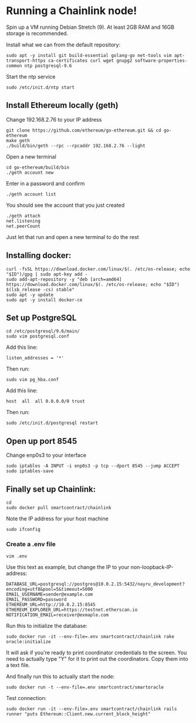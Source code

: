 # Running a Chainlink node!

Spin up a VM running Debian Stretch (9). At least 2GB RAM and 16GB storage is recommended.

Install what we can from the default repository:

```shell
sudo apt -y install git build-essential golang-go net-tools vim apt-transport-https ca-certificates curl wget gnupg2 software-properties-common ntp postgresql-9.6
```

Start the ntp service

```shell
sudo /etc/init.d/ntp start
```

## Install Ethereum locally (geth)

Change 192.168.2.76 to your IP address

```shell
git clone https://github.com/ethereum/go-ethereum.git && cd go-ethereum
make geth
./build/bin/geth --rpc --rpcaddr 192.168.2.76 --light
```

Open a new terminal

```shell
cd go-ethereum/build/bin
./geth account new
```

Enter in a password and confirm

```shell
./geth account list
```

You should see the account that you just created

```shell
./geth attach
net.listening
net.peerCount
```

Just let that run and open a new terminal to do the rest

## Installing docker:

```shell
curl -fsSL https://download.docker.com/linux/$(. /etc/os-release; echo "$ID")/gpg | sudo apt-key add -
sudo add-apt-repository -y "deb [arch=amd64] https://download.docker.com/linux/$(. /etc/os-release; echo "$ID") $(lsb_release -cs) stable"
sudo apt -y update
sudo apt -y install docker-ce
```
 
## Set up PostgreSQL

```shell
cd /etc/postgresql/9.6/main/
sudo vim postgresql.conf
```

Add this line:

```shell
listen_addresses = '*'
```

Then run:

```shell
sudo vim pg_hba.conf
```

Add this line:

```shell
host  all  all 0.0.0.0/0 trust
```

Then run:

```shell
sudo /etc/init.d/postgresql restart
```

## Open up port 8545

Change enp0s3 to your interface

```shell
sudo iptables -A INPUT -i enp0s3 -p tcp --dport 8545 --jump ACCEPT
sudo iptables-save
```

## Finally set up Chainlink:

```shell
cd
sudo docker pull smartcontract/chainlink
```

Note the IP address for your host machine

```shell
sudo ifconfig
```

### Create a .env file

```shell
vim .env
```

Use this text as example, but change the IP to your non-loopback-IP-address:

```shell
DATABASE_URL=postgresql://postgres@10.0.2.15:5432/nayru_development?encoding=utf8&pool=5&timeout=5000
EMAIL_USERNAME=sender@example.com
EMAIL_PASSWORD=password
ETHEREUM_URL=http://10.0.2.15:8545
ETHEREUM_EXPLORER_URL=https://testnet.etherscan.io
NOTIFICATION_EMAIL=receiver@exmaple.com
```

Run this to initialize the database:

```shell
sudo docker run -it --env-file=.env smartcontract/chainlink rake oracle:initialize
```

It will ask if you're ready to print coordinator credentials to the screen. You need to actually type "Y" for it to print out the coordinators. Copy them into a text file.

And finally run this to actually start the node:

```shell
sudo docker run -t --env-file=.env smartcontract/smartoracle
```

Test connection:

```shell
sudo docker run -it --env-file=.env smartcontract/chainlink rails runner "puts Ethereum::Client.new.current_block_height"
```
